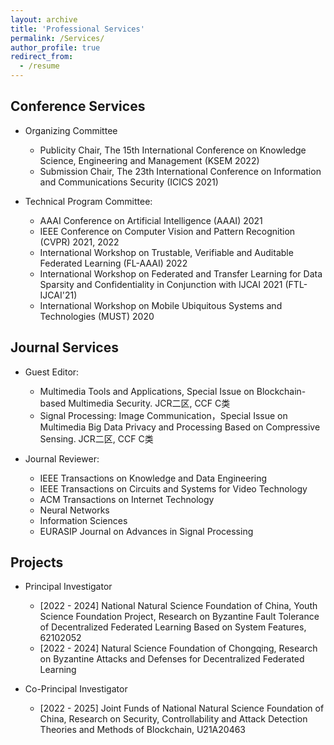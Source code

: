 ```yaml
---
layout: archive
title: 'Professional Services'
permalink: /Services/
author_profile: true
redirect_from:
  - /resume
---
```




## Conference Services
* Organizing Committee
  - Publicity Chair, The 15th International Conference on Knowledge Science, Engineering and Management (KSEM 2022)
  - Submission Chair, The 23th International Conference on Information and Communications Security (ICICS 2021)

* Technical Program Committee:
  -  AAAI Conference on Artificial Intelligence (AAAI) 2021
  -  IEEE Conference on Computer Vision and Pattern Recognition (CVPR) 2021, 2022
  - International Workshop on Trustable, Verifiable and Auditable Federated Learning (FL-AAAI) 2022
  -  International Workshop on Federated and Transfer Learning for Data Sparsity and  Confidentiality in Conjunction with IJCAI 2021 (FTL-IJCAI'21)
  -  International Workshop on Mobile Ubiquitous Systems and Technologies (MUST) 2020

## Journal Services

* Guest Editor:
  * Multimedia Tools and Applications, Special Issue on Blockchain-based Multimedia Security. JCR二区, CCF C类
  * Signal Processing: Image Communication，Special Issue on Multimedia Big Data  Privacy and Processing Based on Compressive Sensing. JCR二区, CCF C类

* Journal Reviewer:
  * IEEE Transactions on Knowledge and Data Engineering
  * IEEE Transactions on Circuits and Systems for Video Technology
  * ACM Transactions on Internet Technology
  * Neural Networks
  * Information Sciences
  * EURASIP Journal on Advances in Signal Processing


## Projects

* Principal Investigator
  * [2022 - 2024] National Natural Science Foundation of China, Youth Science Foundation Project, Research on Byzantine Fault Tolerance of Decentralized Federated Learning Based on System Features, 62102052
  * [2022 - 2024] Natural Science Foundation of Chongqing, Research on Byzantine Attacks and Defenses for Decentralized Federated Learning

* Co-Principal Investigator
  * [2022 - 2025] Joint Funds of National Natural Science Foundation of China, Research on Security, Controllability and Attack Detection Theories and Methods of Blockchain, U21A20463
